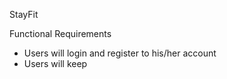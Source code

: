 StayFit 

Functional Requirements

* Users will login and register to his/her account
* Users will keep 